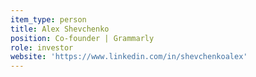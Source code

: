 ```yaml
---
item_type: person
title: Alex Shevchenko
position: Co-founder | Grammarly
role: investor
website: 'https://www.linkedin.com/in/shevchenkoalex'
---
```


